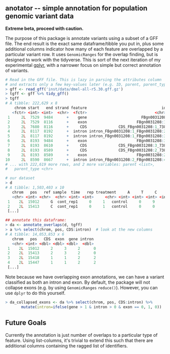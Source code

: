 ## anotator -- simple annotation for population genomic variant data

**Extreme beta, proceed with caution.**

The purpose of this package is annotate variants using a subset of a GFF file.
The end result is the exact same dataframe/tibble you put in, plus some
additional columns indicator how many of each feature are overlapped by a
particular variant row. It uses `GenomicRanges` for the overlap finding, but is
designed to work with the tidyverse. This is sort of the next iteration of my
experimental [gplyr](https://github.com/vsbuffalo/gplyr), with a narrower focus
on simple but correct annotation of variants.

```r
# Read in the GFF file. This is lazy in parsing the attributes column
# and extracts only a few key-values later (e.g. ID, parent, parent_type).
> gff <- read_gff('inst/data/dmel-all-r5.30.gff.gz')
> tgff <- gff %>% tidy_gff() 
> tgff
# A tibble: 222,629 x 8
    chrom start   end strand feature                                 id
   <fctr> <int> <int>  <chr>  <fctr>                              <chr>
 1     2L  7529  9484      +    gene                        FBgn0031208
 2     2L  7529  8116      +    exon                      FBgn0031208:1
 3     2L  7680  8116      +     CDS              CDS_FBgn0031208:1_738
 4     2L  8117  8192      +  intron intron_FBgn0031208:1_FBgn0031208:2
 5     2L  8117  8192      +  intron intron_FBgn0031208:1_FBgn0031208:3
 6     2L  8193  9484      +    exon                      FBgn0031208:3
 7     2L  8193  8610      +     CDS              CDS_FBgn0031208:3_738
 8     2L  8193  8589      +     CDS              CDS_FBgn0031208:2_738
 9     2L  8193  8589      +    exon                      FBgn0031208:2
10     2L  8590  8667      +  intron intron_FBgn0031208:2_FBgn0031208:4
# ... with 222,619 more rows, and 2 more variables: parent <list>,
#   parent_type <chr>

# our dataset
> d
# A tibble: 1,503,403 x 10
   chrom   pos   ref sample  time   rep treatment     A     T     C     G     N
   <chr> <int> <chr>  <chr> <int> <int>     <chr> <int> <int> <int> <int> <int>
 1    2L  15012     G  cont_rep1     0     1   control     0     9     0    21     0
 2    2L  15413     C  cont_rep1     0     1   control     0     0     9    23     0
 [...] 

## annotate this dataframe:
> da <- annotate_overlaps(d, tgff)
> a %>% select(chrom, pos, CDS:intron)  # look at the new columns
# A tibble: 14,053,853 x 6
   chrom   pos   CDS  exon  gene intron
   <chr> <int> <dbl> <dbl> <dbl>  <dbl>
 1    2L  15012     2     3     2      0
 2    2L  15413     2     3     2      0
 3    2L  15418     1     1     2      2
 4    2L  15447     1     1     2      2
 [...]
```

Note because we have overlapping exon annotations, we can have a variant
classified as both an intron and exon. By default, the package will not
collapse exons (e.g. by using `GenomicRanges` `reduce()`). However, you can use
`dplyr` to do this yourself.

```r
> da_collapsed_exons <- da %>% select(chrom, pos, CDS:intron) %>% 
       mutate(intron=ifelse(gene > 1 & intron > 0 & exon == 0, 1, 0))
```


## Future Goals

Currently the annotation is just number of overlaps to a particular type of
feature. Using list-columns, it's trivial to extend this such that there are
additional columns containing the ragged list of identifiers.
